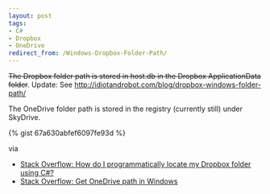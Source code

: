```yaml
---
layout: post
tags: 
- C# 
- Dropbox 
- OneDrive
redirect_from: /Windows-Dropbox-Folder-Path/
---
```

<del>The Dropbox folder path is stored in host.db in the Dropbox ApplicationData folder</del>. 
Update: See http://idiotandrobot.com/blog/dropbox-windows-folder-path/

The OneDrive folder path is stored in the registry (currently still) under SkyDrive.

{% gist 67a630abfef6097fe93d %}

via 

- [Stack Overflow: How do I programmatically locate my Dropbox folder using C#?](http://stackoverflow.com/questions/9660280/)
- [Stack Overflow: Get OneDrive path in Windows](http://stackoverflow.com/questions/26771265/)
